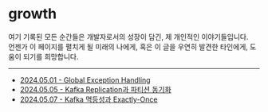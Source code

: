 # growth
여기 기록된 모든 순간들은 개발자로서의 성장이 담긴, 제 개인적인 이야기들입니다.<br>
언젠가 이 페이지를 펼치게 될 미래의 나에게, 혹은 이 글을 우연히 발견한 타인에게, 도움이 되기를 희망합니다.

---

- [2024.05.01 - Global Exception Handling](growth/2024.05.01%20-%20Global%20Exception%20Handling.md)
- [2024.05.05 - Kafka Replication과 파티션 동기화](growth/2024.05.05%20-%20Kafka%20Replication과%20파티션%20동기화.md)
- [2024.05.07 - Kafka 멱등성과 Exactly-Once](growth/2024.05.07%20-%20Kafka%20멱등성과%20Exactly-Once.md)